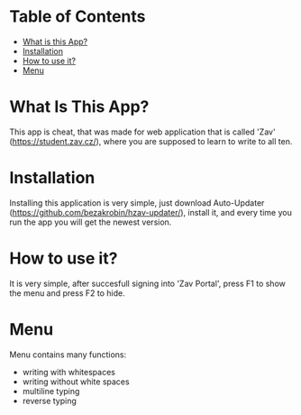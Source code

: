 # Table of Contents
- [What is this App?](#what-is-this-app)
- [Installation](#installation)
- [How to use it?](#How-to-use-it?)
- [Menu](#menu)

# What Is This App?
This app is cheat, that was made for web application that is called 'Zav' (https://student.zav.cz/), where you are supposed to learn to write to all ten.

# Installation
Installing this application is very simple, just download Auto-Updater (https://github.com/bezakrobin/hzav-updater/), install it, and every time you run the app you will get the newest version.

# How to use it?
It is very simple, after succesfull signing into 'Zav Portal', press F1 to show the menu and press F2 to hide.

# Menu
Menu contains many functions:
- writing with whitespaces
- writing without white spaces
- multiline typing
- reverse typing
